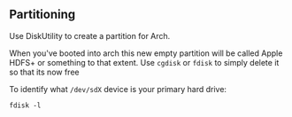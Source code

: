 ## Partitioning

Use DiskUtility to create a partition for Arch.

When you've booted into arch this new empty partition will be called Apple HDFS+ or something to that extent. Use `cgdisk` or `fdisk` to simply delete it so that its now free

To identify what `/dev/sdX` device is your primary hard drive:

`fdisk -l`
